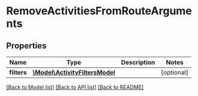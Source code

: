 # RemoveActivitiesFromRouteArguments

## Properties
Name | Type | Description | Notes
------------ | ------------- | ------------- | -------------
**filters** | [**\Model\ActivityFiltersModel**](ActivityFiltersModel.md) |  | [optional] 

[[Back to Model list]](../README.md#documentation-for-models) [[Back to API list]](../README.md#documentation-for-api-endpoints) [[Back to README]](../README.md)


